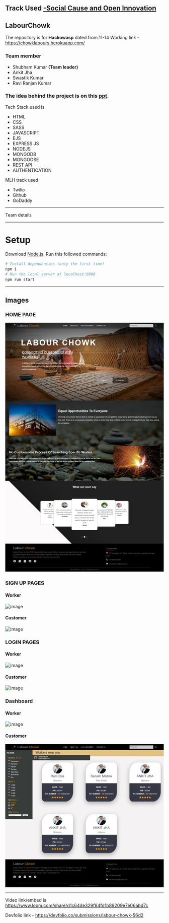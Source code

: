   <h2>Track Used <ins> -Social Cause and Open Innovation</ins></h2>
  
## LabourChowk
The repository is for <strong>Hackowasp</strong> dated from 11-14
Working link - https://chowklabours.herokuapp.com/
 ### Team member
  <ul>
  <li>Shubham Kumar <strong>(Team leader)</strong></li>
     
  <li>Ankit Jha</li>
  
  <li>Swastik Kumar</li>
  
  
   <li>Ravi Ranjan Kumar</li>
  

  
  </ul>

  
   ###  The idea behind the project is on this   [ppt](https://docs.google.com/presentation/d/1JaWYYLWnFEhJCDpa4lb5e6L-X2VjPSzm/edit?usp=sharing&ouid=118058844596059449422&rtpof=true&sd=true).

  
<!--   ###Illustration of of our project -->
Tech Stack used is 

- HTML
- CSS
- SASS
- JAVASCRIPT
- EJS
- EXPRESS JS
- NODEJS
- MONGODB
- MONGOOSE
- REST API
- AUTHENTICATION






MLH track used 

- Twilio
- Github
- GoDaddy

---
 Team details


---

# Setup
Download [Node.js](https://nodejs.org/en/download/).
Run this followed commands:

``` bash
# Install dependencies (only the first time)
npm i
# Run the local server at localhost:8080
npm run start
```

---
## Images

<h3>HOME PAGE</h3>

![image](https://github.com/ShubhamKumar5802/labourchowk/blob/main/home.jpeg)


<h3>SIGN UP PAGES</h3>

<h4>Worker</h4>

![image](https://github.com/18ankitjha/labourchowk/blob/main/signupworker.jpeg)


<h4>Customer</h4>

![image](https://github.com/18ankitjha/labourchowk/blob/main/signupuser.jpeg)





<h3>LOGIN PAGES</h3>

<h4>Worker</h4>


![image](https://github.com/18ankitjha/labourchowk/blob/main/signinworker.jpeg)

<h4>Customer</h4>

![image](https://github.com/18ankitjha/labourchowk/blob/main/signincustomer.jpeg)

<h3>Dashboard</h3>

<h4>Worker</h4>


![image](https://github.com/18ankitjha/labourchowk/blob/main/dashboardcustomer.jpeg)

<h4>Customer</h4>



![image](https://github.com/ShubhamKumar5802/labourchowk/blob/main/dashboarduser.jpeg)



---
Video link/embed is https://www.loom.com/share/d1c64de329f84fd1b89209e7e06abd7c


Devfolio link - https://devfolio.co/submissions/labour-chowk-56d2


